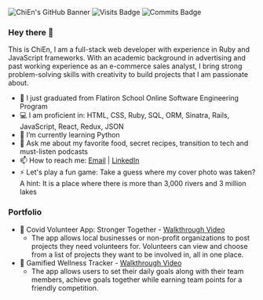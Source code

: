 ![ChiEn's GitHub Banner](https://media-exp1.licdn.com/dms/image/C4D16AQG24y_tTknoeQ/profile-displaybackgroundimage-shrink_350_1400/0/1590596191936?e=1619654400&v=beta&t=K8gJHuwVBcUijuNVJUP3Kymvq0i-yojX9osDLedPzys)
![Visits Badge](https://badges.pufler.dev/visits/chienleow/chienleow) ![Commits Badge](https://badges.pufler.dev/commits/monthly/chienleow)

### Hey there 👋

This is ChiEn, I am a full-stack web developer with experience in Ruby and JavaScript frameworks. With an academic background in advertising and past working experience as an e-commerce sales analyst, I bring strong problem-solving skills with creativity to build projects that I am passionate about.

- 🔭 I just graduated from Flatiron School Online Software Engineering Program
- 💻 I am proficient in: HTML, CSS, Ruby, SQL, ORM, Sinatra, Rails, JavaScript, React, Redux, JSON
- 🌱 I’m currently learning Python
- 💬 Ask me about my favorite food, secret recipes, transition to tech and must-listen podcasts
- 📫 How to reach me: <a href="mailto:chienleow1@gmail.com">Email</a> | <a href="https://www.linkedin.com/in/chienleow">LinkedIn</a>
- ⚡ Let's play a fun game: Take a guess where my cover photo was taken? A hint: It is a place where there is more than 3,000 rivers and 3 million lakes

### Portfolio
- 🔖 Covid Volunteer App: Stronger Together - [Walkthrough Video](https://youtu.be/gLPlippJhyA)
  - The app allows local businesses or non-profit organizations to post projects they need volunteers for. Volunteers can view and choose from a list of projects they want to be involved in, all in one place.
- 🔖 Gamified Wellness Tracker - [Walkthrough Video](https://youtu.be/uTYCEnw-izk)
  - The app allows users to set their daily goals along with their team members, achieve goals together while earning team points for a friendly competition.
